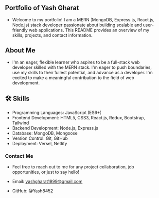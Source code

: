 ## Portfolio of Yash Gharat
  - Welcome to my portfolio! I am a MERN (MongoDB, Express.js, React.js, Node.js) stack developer passionate about building scalable and user-friendly web applications. This README provides an overview of my skills, projects, and contact information.

## About Me
 - I'm an eager, flexible learner who aspires to be a full-stack web developer skilled with the MERN stack. I'm eager to push boundaries, use my skills to their fullest potential, and advance as a developer. I'm excited to make a meaningful contribution to the field of web development.

## 🛠 Skills
 - Programming Languages: JavaScript (ES6+)
 - Frontend Development: HTML5, CSS3, React.js, Redux, Bootstrap, Tailwind
 - Backend Development: Node.js, Express.js
 - Database: MongoDB, Mongoose
 - Version Control: Git, GitHub
 - Deployment: Versel, Netlify


### Contact Me
 - Feel free to reach out to me for any project collaboration, job opportunities, or just to say hello!

 - Email: yashgharat1999@gmail.com
 - GitHub: @Yash8452

